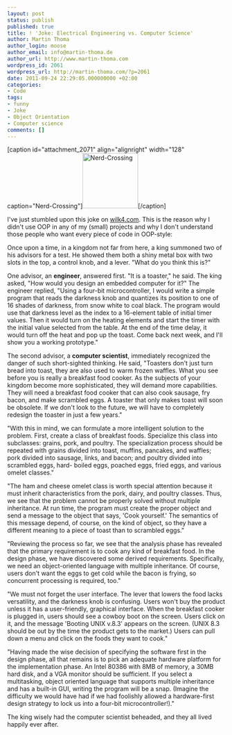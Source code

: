 ```yaml
---
layout: post
status: publish
published: true
title: ! 'Joke: Electrical Engineering vs. Computer Science'
author: Martin Thoma
author_login: moose
author_email: info@martin-thoma.de
author_url: http://www.martin-thoma.com
wordpress_id: 2061
wordpress_url: http://martin-thoma.com/?p=2061
date: 2011-09-24 22:29:05.000000000 +02:00
categories:
- Code
tags:
- funny
- Joke
- Object Orientation
- Computer science
comments: []
---
```

[caption id="attachment_2071" align="alignright" width="128" caption="Nerd-Crossing"]<a href="http://martin-thoma.com/wp-content/uploads/2011/09/Nerd-Crossing.jpg"><img class="size-full wp-image-2071" title="Nerd-Crossing" src="http://martin-thoma.com/wp-content/uploads/2011/09/Nerd-Crossing.jpg" alt="Nerd-Crossing" width="128" height="127" /></a>[/caption]

I've just stumbled upon this joke on <a href="http://wilk4.com/humor/humore2.htm">wilk4.com</a>. This is the reason why I didn't use OOP in any of my (small) projects and why I don't understand those people who want every piece of code in OOP-style:

Once upon a time, in a kingdom not far from here, a king summoned two of his advisors for a test. He showed them both a shiny metal box with two slots in the top, a control knob, and a lever. "What do you think this is?"

One advisor, an <strong>engineer</strong>, answered first. "It is a toaster," he said. The king asked, "How would you design an embedded computer for it?" The engineer replied, "Using a four-bit microcontroller, I would write a simple program that reads the darkness knob and quantizes its position to one of 16 shades of darkness, from snow white to coal black. The program would use that darkness level as the index to a 16-element table of initial timer values. Then it would turn on the heating elements and start the timer with the initial value selected from the table. At the end of the time delay, it would turn off the heat and pop up the toast. Come back next week, and I'll show you a working prototype."

The second advisor, a <strong>computer scientist</strong>, immediately recognized the danger of such short-sighted thinking. He said, "Toasters don't just turn bread into toast, they are also used to warm frozen waffles. What you see before you is really a breakfast food cooker. As the subjects of your kingdom become more sophisticated, they will demand more capabilities. They will need a breakfast food cooker that can also cook sausage, fry bacon, and make scrambled eggs. A toaster that only makes toast will soon be obsolete. If we don't look to the future, we will have to completely redesign the toaster in just a few years."

"With this in mind, we can formulate a more intelligent solution to the problem. First, create a class of breakfast foods. Specialize this class into subclasses: grains, pork, and poultry. The specialization process should be repeated with grains divided into toast, muffins, pancakes, and waffles; pork divided into sausage, links, and bacon; and poultry divided into scrambled eggs, hard- boiled eggs, poached eggs, fried eggs, and various omelet classes."

"The ham and cheese omelet class is worth special attention because it must inherit characteristics from the pork, dairy, and poultry classes. Thus, we see that the problem cannot be properly solved without multiple inheritance. At run time, the program must create the proper object and send a message to the object that says, 'Cook yourself.' The semantics of this message depend, of course, on the kind of object, so they have a different meaning to a piece of toast than to scrambled eggs."

"Reviewing the process so far, we see that the analysis phase has revealed that the primary requirement is to cook any kind of breakfast food. In the design phase, we have discovered some derived requirements. Specifically, we need an object-oriented language with multiple inheritance. Of course, users don't want the eggs to get cold while the bacon is frying, so concurrent processing is required, too."

"We must not forget the user interface. The lever that lowers the food lacks versatility, and the darkness knob is confusing. Users won't buy the product unless it has a user-friendly, graphical interface. When the breakfast cooker is plugged in, users should see a cowboy boot on the screen. Users click on it, and the message 'Booting UNIX v.8.3' appears on the screen. (UNIX 8.3 should be out by the time the product gets to the market.) Users can pull down a menu and click on the foods they want to cook."

"Having made the wise decision of specifying the software first in the design phase, all that remains is to pick an adequate hardware platform for the implementation phase. An Intel 80386 with 8MB of memory, a 30MB hard disk, and a VGA monitor should be sufficient. If you select a multitasking, object oriented language that supports multiple inheritance and has a built-in GUI, writing the program will be a snap. (Imagine the difficulty we would have had if we had foolishly allowed a hardware-first design strategy to lock us into a four-bit microcontroller!)."

The king wisely had the computer scientist beheaded, and they all lived happily ever after.
